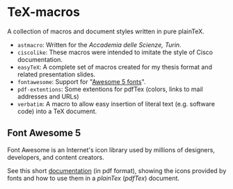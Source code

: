 TeX-macros
==========

A collection of macros and document styles written in pure plainTeX.
 * `astmacro`: Written for the *Accademia delle Scienze, Turin*.
 * `ciscolike`: These macros were intended to imitate the style of Cisco documentation.
 * `easyTeX`: A complete set of macros created for my thesis format and related presentation slides.
 * `fontawesome`: Support for "[Awesome 5 fonts](https://fontawesome.com/)".
 * `pdf-extentions`: Some extentions for pdfTex (colors, links to mail addresses and URLs)
 * `verbatim`: A macro to allow easy insertion of literal text (e.g. software code) into a TeX document.

## Font Awesome 5

Font Awesome is an Internet's icon library used by millions of designers, developers, and content creators.

See this short [documentation](fontawesome/fontawesome.pdf) (in pdf format), showing the icons provided by
fonts and how to use them in a *plainTex* (*pdfTex*) document.
